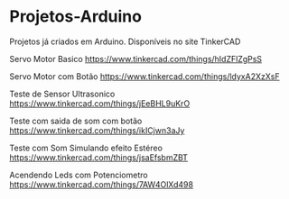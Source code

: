 # Projetos-Arduino
Projetos já criados em Arduino. Disponíveis no site TinkerCAD

Servo Motor Basico
https://www.tinkercad.com/things/hIdZFlZgPsS

Servo Motor com Botão
https://www.tinkercad.com/things/ldyxA2XzXsF

Teste de Sensor Ultrasonico
https://www.tinkercad.com/things/jEeBHL9uKrO

Teste com saida de som com botão
https://www.tinkercad.com/things/ikICjwn3aJy

Teste com Som Simulando efeito Estéreo
https://www.tinkercad.com/things/jsaEfsbmZBT

Acendendo Leds com Potenciometro
https://www.tinkercad.com/things/7AW4OlXd498
